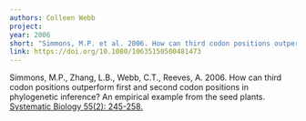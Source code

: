 ```yaml
---
authors: Colleen Webb
project:
year: 2006
short: "Simmons, M.P. et al. 2006. How can third codon positions outperform first and second codon positions in phylogenetic inference? An empirical example from the seed plants. Systematic Biology 55(2): 245-258."
link: https://doi.org/10.1080/10635150500481473
---
```


Simmons, M.P., Zhang, L.B., Webb, C.T., Reeves, A. 2006. How can third codon positions outperform first and second codon positions in phylogenetic inference? An empirical example from the seed plants. [Systematic Biology 55(2): 245-258.](https://doi.org/10.1080/10635150500481473)

<!--
archived project: other
-->
